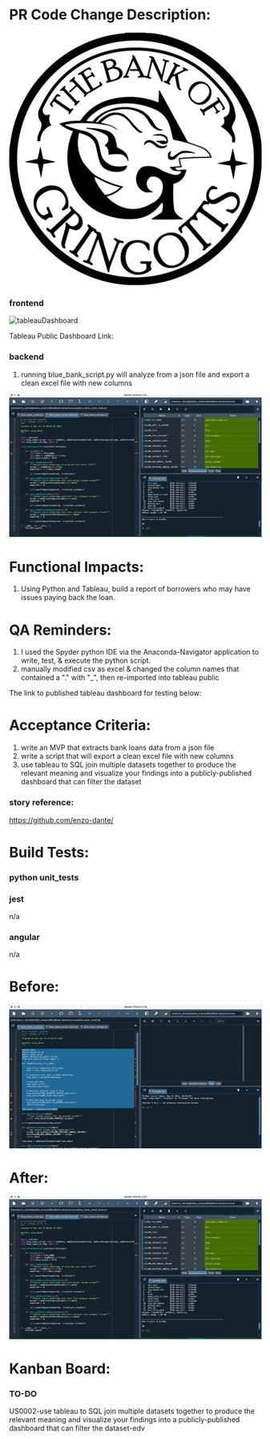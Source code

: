 # PR Code Change Description:

![gringottsLogo](resources/gringotts_logo.png)

### frontend

![tableauDashboard](resources/)

Tableau Public Dashboard Link:



### backend
1. running blue_bank_script.py will analyze from a json file and export a clean excel file with new columns

![appRunAfter](resources/gringotts_financial_stript_tests_after.gif)

# Functional Impacts:
1. Using Python and Tableau, build a report of borrowers who may have issues paying back the loan.

# QA Reminders:
1. I used the Spyder python IDE via the Anaconda-Navigator application to write, test, & execute the python script.
2. manually modified csv as excel & changed the column names that contained a "." with "_", then re-imported into tableau public

The link to published tableau dashboard for testing below:



# Acceptance Criteria:
1. write an MVP that extracts bank loans data from a json file
2. write a script that will export a clean excel file with new columns
3. use tableau to SQL join multiple datasets together to produce the relevant meaning and visualize your findings into a publicly-published dashboard that can filter the dataset

### story reference:
https://github.com/enzo-dante/

# Build Tests:

### python unit_tests

### jest
n/a

### angular
n/a

# Before:
![appRunBefore](resources/gringotts_financial_script_tests_before.gif)

# After:
![appRunAfter](resources/gringotts_financial_stript_tests_after.gif)

# Kanban Board:

### TO-DO

US0002-use tableau to SQL join multiple datasets together to produce the relevant meaning and visualize your findings into a publicly-published dashboard that can filter the dataset-edv
